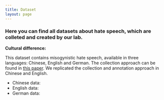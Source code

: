 ```yaml
---
title: Dataset
layout: page
---
```



### Here you can find all datasets about hate speech, which are colleted and created by our lab.

**Cultural difference:**

This dataset contains misogynistic hate speech, available in three languages: Chinese, English and German. The collection approach can be found in [this paper](https://pdfs.semanticscholar.org/f48b/4dde03ae31e78d1466ce6f312be2d2205c62.pdf). We replicated the collection and annotation approach in Chinese and English.

- Chinese data:
- English data:
- German data:

